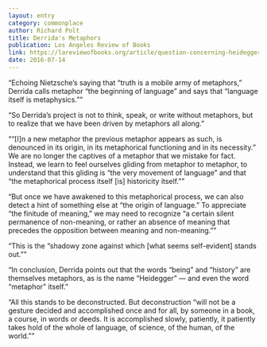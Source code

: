 ```yaml
---
layout: entry
category: commonplace
author: Richard Polt
title: Derrida's Metaphors
publication: Los Angeles Review of Books
link: https://lareviewofbooks.org/article/question-concerning-heidegger/
date: 2016-07-14
---
```


“Echoing Nietzsche’s saying that “truth is a mobile army of metaphors,” Derrida calls metaphor “the beginning of language” and says that “language itself is metaphysics.””

“So Derrida’s project is not to think, speak, or write without metaphors, but to realize that we have been driven by metaphors all along.”

““[I]n a new metaphor the previous metaphor appears as such, is denounced in its origin, in its metaphorical functioning and in its necessity.” We are no longer the captives of a metaphor that we mistake for fact. Instead, we learn to feel ourselves gliding from metaphor to metaphor, to understand that this gliding is “the very movement of language” and that “the metaphorical process itself [is] historicity itself.””

“But once we have awakened to this metaphorical process, we can also detect a hint of something else at “the origin of language.” To appreciate “the finitude of meaning,” we may need to recognize “a certain silent permanence of non-meaning, or rather an absence of meaning that precedes the opposition between meaning and non-meaning.””

“This is the “shadowy zone against which [what seems self-evident] stands out.””

“In conclusion, Derrida points out that the words “being” and “history” are themselves metaphors, as is the name “Heidegger” — and even the word “metaphor” itself.”

“All this stands to be deconstructed. But deconstruction “will not be a gesture decided and accomplished once and for all, by someone in a book, a course, in words or deeds. It is accomplished slowly, patiently, it patiently takes hold of the whole of language, of science, of the human, of the world.””
